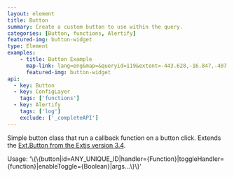 ```yaml
---
layout: element
title: Button
summary: Create a custom button to use within the query.
categories: [Button, functions, Alertify]
featured-img: button-widget
type: Element
examples:
    - title: Button Example
      map-link: lang=eng&map=&queryid=119&extent=-443.628,-16.847,-407.373,3.294&tools=helpintro,layerchooser,zoomextent,customzoom,getfeature,hovershowlegend&options=scale,startopened,hidestylechooser,enablequeries&visiblelayers=2
      featured-img: button-widget
api: 
  - key: Button
  - key: ConfigLayer
    tags: ['functions']
  - key: Alertify
    tags: ['log']
    exclude: ['_completeAPI']
---
```

Simple button class that run a callback function on a button click. Extends the <a target='_blank' href='https://docs.sencha.com/extjs/3.4.0/#!/api/Ext.Button'>Ext.Button from the Extjs version 3.4</a>.

Usage: '\\\{\\\{button\|id=ANY_UNIQUE_ID\|handler={Function}\|toggleHandler={function}\|enableToggle={Boolean}\|args...\\\}\\\}'
